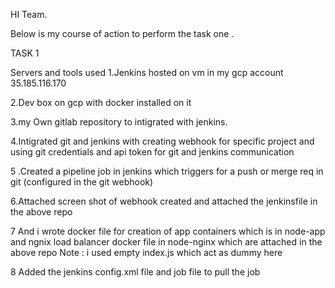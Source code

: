 HI Team.

Below is my course of action to perform the task one .

TASK 1

Servers and tools used
1.Jenkins hosted on vm in my gcp account 35.185.116.170

2.Dev box on gcp with docker installed on it 

3.my Own gitlab repository to intigrated with jenkins.

4.Intigrated git and jenkins with creating webhook for specific project and using git credentials and api token for git and jenkins
communication 

5 .Created a pipeline job in jenkins which triggers for a push or merge req in git (configured in the git webhook)

6.Attached screen shot of webhook created and attached the jenkinsfile in the above repo

7 And i wrote docker file for creation of app containers which is in node-app and ngnix load balancer docker file in node-nginx which are attached in the above repo
Note : i used empty index.js which act as dummy here

8 Added the jenkins config.xml file and job file to pull the job 

